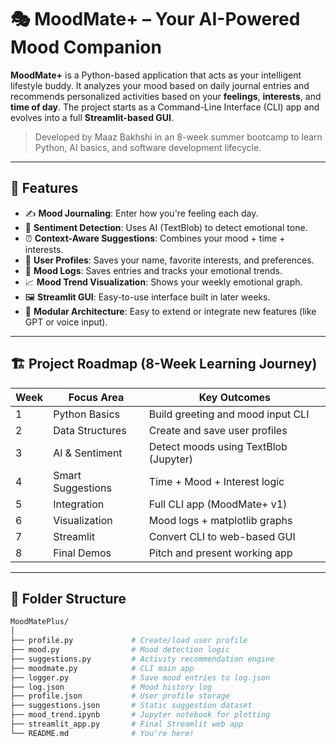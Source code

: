 # 🎭 MoodMate+ – Your AI-Powered Mood Companion

**MoodMate+** is a Python-based application that acts as your intelligent lifestyle buddy. It analyzes your mood based on daily journal entries and recommends personalized activities based on your **feelings**, **interests**, and **time of day**. The project starts as a Command-Line Interface (CLI) app and evolves into a full **Streamlit-based GUI**.

> Developed by Maaz Bakhshi in an 8-week summer bootcamp to learn Python, AI basics, and software development lifecycle.

---

## 📌 Features

- ✍️ **Mood Journaling**: Enter how you're feeling each day.
- 🧠 **Sentiment Detection**: Uses AI (TextBlob) to detect emotional tone.
- ⏰ **Context-Aware Suggestions**: Combines your mood + time + interests.
- 👤 **User Profiles**: Saves your name, favorite interests, and preferences.
- 🧾 **Mood Logs**: Saves entries and tracks your emotional trends.
- 📈 **Mood Trend Visualization**: Shows your weekly emotional graph.
- 🖼️ **Streamlit GUI**: Easy-to-use interface built in later weeks.
- 🧩 **Modular Architecture**: Easy to extend or integrate new features (like GPT or voice input).

---

## 🏗️ Project Roadmap (8-Week Learning Journey)

| Week | Focus Area | Key Outcomes |
|------|------------|--------------|
| 1 | Python Basics | Build greeting and mood input CLI |
| 2 | Data Structures | Create and save user profiles |
| 3 | AI & Sentiment | Detect moods using TextBlob (Jupyter) |
| 4 | Smart Suggestions | Time + Mood + Interest logic |
| 5 | Integration | Full CLI app (MoodMate+ v1) |
| 6 | Visualization | Mood logs + matplotlib graphs |
| 7 | Streamlit | Convert CLI to web-based GUI |
| 8 | Final Demos | Pitch and present working app |

---

## 📂 Folder Structure

```bash
MoodMatePlus/
│
├── profile.py             # Create/load user profile
├── mood.py                # Mood detection logic
├── suggestions.py         # Activity recommendation engine
├── moodmate.py            # CLI main app
├── logger.py              # Save mood entries to log.json
├── log.json               # Mood history log
├── profile.json           # User profile storage
├── suggestions.json       # Static suggestion dataset
├── mood_trend.ipynb       # Jupyter notebook for plotting
├── streamlit_app.py       # Final Streamlit web app
└── README.md              # You're here!
